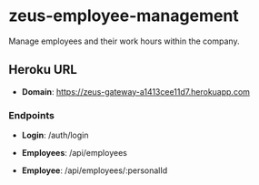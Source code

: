 # zeus-employee-management
Manage employees and their work hours within the company.

## Heroku URL
 - **Domain**: https://zeus-gateway-a1413cee11d7.herokuapp.com

### Endpoints
 - **Login**: /auth/login

 - **Employees**: /api/employees

 - **Employee**: /api/employees/:personalId
